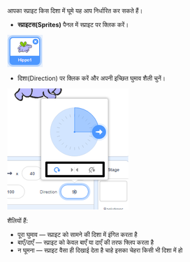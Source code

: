 आपका स्प्राइट किस दिशा में घूमे यह आप निर्धारित कर सकते हैं।

- **स्प्राइटस(Sprites)** पैनल में स्प्राइट पर क्लिक करें।

![sprite highlighted](images/click-sprite.png)

- दिशा(Direction) पर क्लिक करें और अपनी इच्छित घुमाव शैली चुनें।

![Different rotation style](images/rotation-style.png)

शैलियों हैं:

- पूरा घुमाव — स्प्राइट को सामने की दिशा में इंगित करता है
- बाएँ/दाएँ — स्प्राइट को केवल बाएँ या दाएँ की तरफ फ्लिप करता है
- न घूमना — स्प्राइट वैसा ही दिखाई देता है चाहे इसका चेहरा किसी भी दिशा में हो